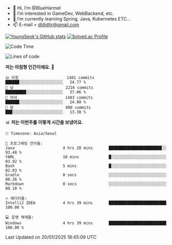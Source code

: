 - 👋 Hi, I’m @BlueHarmel
- 👀 I’m interested in GameDev, WebBackend, etc.
- 🌱 I’m currently learning Spring, Java, Kubernetes ETC...
- 📫 E-mail = dldjdtjr@gmail.com

[![YoungSeok's GitHub stats](https://github-readme-stats.vercel.app/api?username=BlueHarmel&show_icons=true&theme=transparent)](https://github.com/anuraghazra/github-readme-stats)
[![Solved.ac Profile](http://mazassumnida.wtf/api/v2/generate_badge?boj=dldjdtjr)](https://solved.ac/dldjdtjr/)

<!--START_SECTION:waka-->
![Code Time](http://img.shields.io/badge/Code%20Time-809%20hrs%2037%20mins-blue)

![Lines of code](https://img.shields.io/badge/%EC%A0%80%EB%8A%94%20%EC%97%AC%ED%83%9C%EA%B9%8C%EC%A7%80%20-46.7%20million%20%EC%A4%84%EC%9D%98%20%EC%BD%94%EB%93%9C%EB%A5%BC%20%EC%9E%91%EC%84%B1%ED%96%88%EC%96%B4%EC%9A%94.-blue)

**저는 아침형 인간이에요. 🐤** 

```text
🌞 아침                     1481 commits        ██████░░░░░░░░░░░░░░░░░░░   24.77 % 
🌆 낮　                     2216 commits        █████████░░░░░░░░░░░░░░░░   37.06 % 
🌃 저녁                     1483 commits        ██████░░░░░░░░░░░░░░░░░░░   24.80 % 
🌙 밤　                     800 commits         ███░░░░░░░░░░░░░░░░░░░░░░   13.38 % 
```


📊 **저는 이번주를 이렇게 시간을 보냈어요.** 

```text
🕑︎ Timezone: Asia/Seoul

💬 프로그래밍 언어들: 
Java                     4 hrs 20 mins       ███████████████████████░░   93.48 % 
YAML                     10 mins             █░░░░░░░░░░░░░░░░░░░░░░░░   03.92 % 
Bash                     5 mins              █░░░░░░░░░░░░░░░░░░░░░░░░   02.03 % 
Gradle                   0 secs              ░░░░░░░░░░░░░░░░░░░░░░░░░   00.36 % 
Markdown                 0 secs              ░░░░░░░░░░░░░░░░░░░░░░░░░   00.10 % 

🔥 에디터들: 
IntelliJ IDEA            4 hrs 39 mins       █████████████████████████   100.00 % 

💻 운영 체제들: 
Windows                  4 hrs 39 mins       █████████████████████████   100.00 % 
```


 Last Updated on 20/01/2025 18:45:09 UTC
<!--END_SECTION:waka-->
<!---
BlueHarmel/BlueHarmel is a ✨ special ✨ repository because its `README.md` (this file) appears on your GitHub profile.
You can click the Preview link to take a look at your changes.
--->

